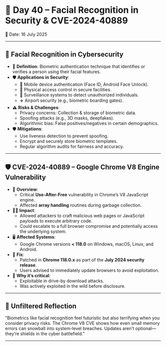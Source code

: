 # 📝 Day 40 – Facial Recognition in Security & CVE-2024-40889  
📅 Date: 16 July 2025  

---

## 🧠 **Facial Recognition in Cybersecurity**  
- 🎯 **Definition**: Biometric authentication technique that identifies or verifies a person using their facial features.  
- 🛡️ **Applications in Security**:  
  - 📱 Mobile device authentication (Face ID, Android Face Unlock).  
  - 🏢 Physical access control in secure facilities.  
  - 🎥 Surveillance systems to detect unauthorized individuals.  
  - ✈️ Airport security (e.g., biometric boarding gates).  
- ⚠️ **Risks & Challenges**:  
  - Privacy concerns: Collection & storage of biometric data.  
  - Spoofing attacks (e.g., 3D masks, deepfakes).  
  - Algorithmic bias: False positives/negatives in certain demographics.  
- 🛡️ **Mitigations**:  
  - Use liveness detection to prevent spoofing.  
  - Encrypt and securely store biometric templates.  
  - Regular algorithm audits for fairness and accuracy.  

---

## 🛡️ **CVE-2024-40889 – Google Chrome V8 Engine Vulnerability**  
- 📌 **Overview**:  
  - Critical **Use-After-Free** vulnerability in Chrome’s V8 JavaScript engine.  
  - Affected **array handling** routines during garbage collection.  
- 🧑‍💻 **Impact**:  
  - Allowed attackers to craft malicious web pages or JavaScript payloads to execute arbitrary code.  
  - Could escalate to a full browser compromise and potentially access the underlying system.  
- 🖥️ **Affected Systems**:  
  - Google Chrome versions **< 118.0** on Windows, macOS, Linux, and Android.  
- 🔧 **Fix**:  
  - Patched in **Chrome 118.0.x** as part of the **July 2024 security release**.  
  - Users advised to immediately update browsers to avoid exploitation.  
- 🚨 **Why it’s critical**:  
  - Exploitable in drive-by download attacks.  
  - Was actively exploited in the wild before disclosure.  

---

## 🌟 **Unfiltered Reflection**  
“Biometrics like facial recognition feel futuristic but also terrifying when you consider privacy risks. The Chrome V8 CVE shows how even small memory errors can snowball into system-level breaches. Updates aren’t optional—they’re shields in the cyber battlefield.”  

---

